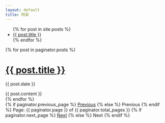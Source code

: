 ```yaml
---
layout: default
title: 阿呆
---
```

  <ul class="posts">
    {% for post in site.posts %}
      <li><a href="\xx{{ post.url }}">{{ post.title }}</a></li>
    {% endfor %}
  </ul>
	
<!-- 遍历分页后的文章 -->
{% for post in paginator.posts %}
<h1><a href="{{ post.url }}">{{ post.title }}</a></h1>
<p class="author">
<span class="date">{{ post.date }}</span>
</p>
<div class="content">
{{ post.content }}
</div>
{% endfor %}

<!-- 分页链接 -->
<div class="pagination">
{% if paginator.previous_page %}
<a href="/page{{ paginator.previous_page }}" class="previous">Previous</a>
{% else %}
<span class="previous">Previous</span>
{% endif %}
<span class="page_number ">Page: {{ paginator.page }} of {{ paginator.total_pages }}</span>
{% if paginator.next_page %}
<a href="/page{{ paginator.next_page }}" class="next">Next</a>
{% else %}
<span class="next ">Next</span>
{% endif %}
</div>